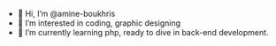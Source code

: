 - 👋 Hi, I’m @amine-boukhris
- 👀 I’m interested in coding, graphic designing
- 🌱 I’m currently learning php, ready to dive in back-end development.

<!---
amine-boukhris/amine-boukhris is a ✨ special ✨ repository because its `README.md` (this file) appears on your GitHub profile.
You can click the Preview link to take a look at your changes.
--->
